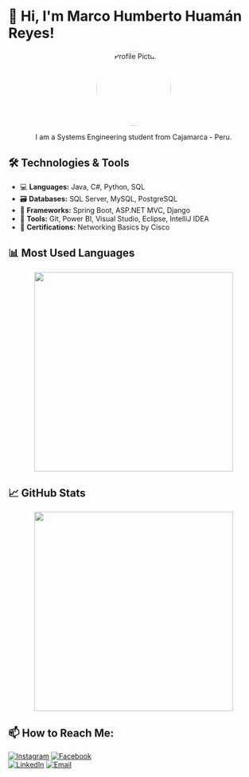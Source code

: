 # 👋 Hi, I'm Marco Humberto Huamán Reyes!

<div align='center'>
  <img src="https://your-image-url.com/profile-picture.jpg" alt="Profile Picture" width="150" style="border-radius: 50%;">
  <p>I am a Systems Engineering student from Cajamarca - Peru.</p>
</div>

## 🛠️ Technologies & Tools

- 💻 **Languages:** Java, C#, Python, SQL
- 🗃️ **Databases:** SQL Server, MySQL, PostgreSQL
- 🧩 **Frameworks:** Spring Boot, ASP.NET MVC, Django
- 🔧 **Tools:** Git, Power BI, Visual Studio, Eclipse, IntelliJ IDEA
- 🏅 **Certifications:** Networking Basics by Cisco


## 📊 Most Used Languages
<div align="center">
  <img src="https://github-readme-stats.vercel.app/api/top-langs/?username=M4rc0Hr&layout=compact&langs_count=8&theme=radical" width="400">
</div>

## 📈 GitHub Stats
<div align="center">
  <img src="https://github-readme-stats.vercel.app/api?username=M4rc0HR&show_icons=true&theme=radical" width="400">
</div>

## 📫 How to Reach Me:

[![Instagram](https://img.shields.io/badge/Instagram-@marco_hr_21-E4405F?style=for-the-badge&logo=instagram&logoColor=white&labelColor=101010)](https://www.instagram.com/marco_hr_21/)
[![Facebook](https://img.shields.io/badge/Facebook-Marco_Huamán_Reyes-1877F2?style=for-the-badge&logo=facebook&logoColor=white&labelColor=101010)](https://www.facebook.com/marco.huamanreyes.9)
</br>
[![LinkedIn](https://img.shields.io/badge/LinkedIn-Marco%20Humberto%20Huam%C3%A1n%20Reyes-0077B5?style=for-the-badge&logo=linkedin&logoColor=white&labelColor=101010)](https://www.linkedin.com/in/marco-humberto-huam%C3%A1n-reyes-a6877b281/)
[![Email](https://img.shields.io/badge/Email-mhuamanreyes@gmail.com-%231DA1F2?style=for-the-badge&logo=gmail&logoColor=white&labelColor=101010)](mailto:mhuamanreyes@gmail.com)

